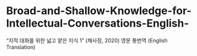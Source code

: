 # Broad-and-Shallow-Knowledge-for-Intellectual-Conversations-English-
“지적 대화를 위한 넓고 얕은 지식 1” (채사장, 2020) 영문 통번역 (English Translation)
